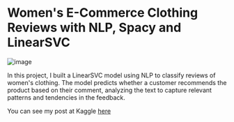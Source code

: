 # Women's E-Commerce Clothing Reviews with NLP, Spacy and LinearSVC

![image](https://github.com/user-attachments/assets/894a659e-f20e-47a5-8606-e02f862eb3d8)


In this project, I built a LinearSVC model using NLP to classify reviews of women's clothing. The model predicts whether a customer recommends the product based on their comment, analyzing the text to capture relevant patterns and tendencies in the feedback.

You can see my post at Kaggle [here](https://www.kaggle.com/code/sdavibl/analisando-reviews-de-roupas-com-spacy-e-nlp)
